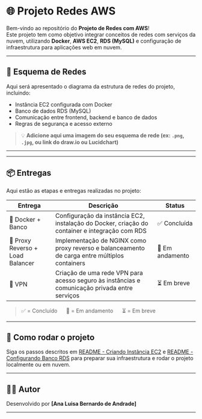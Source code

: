 # 🌐 Projeto Redes AWS

Bem-vindo ao repositório do **Projeto de Redes com AWS**!  
Este projeto tem como objetivo integrar conceitos de redes com serviços da nuvem, utilizando **Docker**, **AWS EC2**, **RDS (MySQL)** e configuração de infraestrutura para aplicações web em nuvem.

---

## 📡 Esquema de Redes

Aqui será apresentado o diagrama da estrutura de redes do projeto, incluindo:

- Instância EC2 configurada com Docker
- Banco de dados RDS (MySQL)
- Comunicação entre frontend, backend e banco de dados
- Regras de segurança e acesso externo

> 💡 **Adicione aqui uma imagem do seu esquema de rede (ex: `.png`, `.jpg`, ou link do draw.io ou Lucidchart)**


---


---

## 📦 Entregas

Aqui estão as etapas e entregas realizadas no projeto:

| Entrega                            | Descrição                                                                 | Status         |
|------------------------------------|---------------------------------------------------------------------------|----------------|
| 🐳 Docker + Banco                  | Configuração da instância EC2, instalação do Docker, criação do container e integração com RDS | ✅ Concluída    |
| 🔁 Proxy Reverso + Load Balancer  | Implementação de NGINX como proxy reverso e balanceamento de carga entre múltiplos containers | 🚧 Em andamento |
| 🔐 VPN                             | Criação de uma rede VPN para acesso seguro às instâncias e comunicação privada entre serviços | ⏳ Em breve     |

> ✅ = Concluído &nbsp;&nbsp;&nbsp;&nbsp; 🚧 = Em andamento &nbsp;&nbsp;&nbsp;&nbsp; ⏳ = Em breve

---


## 🚀 Como rodar o projeto

Siga os passos descritos em [README - Criando Instância EC2](./README-EC2.md) e [README - Configurando Banco RDS](./README-RDS.md) para preparar sua infraestrutura e rodar o projeto localmente ou em nuvem.

---

## 👨‍💻 Autor

Desenvolvido por **[Ana Luisa Bernardo de Andrade]**  

---

